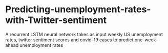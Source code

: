 # Predicting-unemployment-rates-with-Twitter-sentiment
A recurrent LSTM neural network takes as input weekly US unemployment rates, twitter sentiment scores and covid-19 cases to predict one-week-ahead unemployment rates
